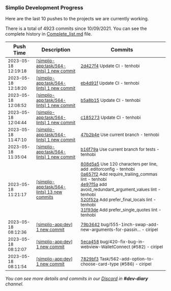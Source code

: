 
### Simplio Development Progress

Here are the last 10 pushes to the projects we are currently working.

There is a total of 4923 commits since 10/09/2021. You can see the complete history in
 [Complete_list.md](Complete_list.md) file.

| Push Time | Description | Commits |
| --- | --- | --- |
| <sub>2023-05-18 12:19:18</sub> | <sub>[[simplio-app:task/564\-lints] 1 new commit](https://github.com/SimplioOfficial/simplio-app/commit/2d427f474230ec4c26f8aea4e56e8b5c2d4b268a)</sub> | <sub>[2d427f4](https://github.com/SimplioOfficial/simplio-app/commit/2d427f474230ec4c26f8aea4e56e8b5c2d4b268a) Update CI - tenhobi</sub> |
| <sub>2023-05-18 12:18:20</sub> | <sub>[[simplio-app:task/564\-lints] 1 new commit](https://github.com/SimplioOfficial/simplio-app/commit/eb4d91f91f6c676a4c208678a1528c1cb801bab8)</sub> | <sub>[eb4d91f](https://github.com/SimplioOfficial/simplio-app/commit/eb4d91f91f6c676a4c208678a1528c1cb801bab8) Update CI - tenhobi</sub> |
| <sub>2023-05-18 12:08:52</sub> | <sub>[[simplio-app:task/564\-lints] 1 new commit](https://github.com/SimplioOfficial/simplio-app/commit/b5a8b152448647db171c51ae404651ae3fd761ef)</sub> | <sub>[b5a8b15](https://github.com/SimplioOfficial/simplio-app/commit/b5a8b152448647db171c51ae404651ae3fd761ef) Update CI - tenhobi</sub> |
| <sub>2023-05-18 12:04:44</sub> | <sub>[[simplio-app:task/564\-lints] 1 new commit](https://github.com/SimplioOfficial/simplio-app/commit/c185273a7bdfc933dd63d860bfdee164eec6f7b5)</sub> | <sub>[c185273](https://github.com/SimplioOfficial/simplio-app/commit/c185273a7bdfc933dd63d860bfdee164eec6f7b5) Update CI - tenhobi</sub> |
| <sub>2023-05-18 11:47:10</sub> | <sub>[[simplio-app:task/564\-lints] 1 new commit](https://github.com/SimplioOfficial/simplio-app/commit/47b2b4eb6d8d306bd9451d0d86fbbaf7ceae6c59)</sub> | <sub>[47b2b4e](https://github.com/SimplioOfficial/simplio-app/commit/47b2b4eb6d8d306bd9451d0d86fbbaf7ceae6c59) Use current branch - tenhobi</sub> |
| <sub>2023-05-18 11:35:04</sub> | <sub>[[simplio-app:task/564\-lints] 1 new commit](https://github.com/SimplioOfficial/simplio-app/commit/b16f79afedb7cf61c753b338be1650c2136e20b9)</sub> | <sub>[b16f79a](https://github.com/SimplioOfficial/simplio-app/commit/b16f79afedb7cf61c753b338be1650c2136e20b9) Use current branch for tests - tenhobi</sub> |
| <sub>2023-05-18 11:21:17</sub> | <sub>[[simplio-app:task/564\-lints] 13 new commits](https://github.com/SimplioOfficial/simplio-app/compare/808d5a5b0abd^...9e70c93c7230)</sub> | <sub>[808d5a5](https://github.com/SimplioOfficial/simplio-app/commit/808d5a5b0abddb9a18858e81049e61ef835737ae) Use 120 characters per line, add .editorconfig - tenhobi<br>[0a657f2](https://github.com/SimplioOfficial/simplio-app/commit/0a657f2f1ea4268d9cf1d2768b5669bbd53fdfea) Add require_trailing_commas lint - tenhobi<br>[4e97f5a](https://github.com/SimplioOfficial/simplio-app/commit/4e97f5a64cbd43f5114c434c072137816f7bd9ad) add avoid_redundant_argument_values lint - tenhobi<br>[520f52a](https://github.com/SimplioOfficial/simplio-app/commit/520f52a17ccbf53826c66177fe092f15a106bfbd) Add prefer_final_locals lint - tenhobi<br>[31f93de](https://github.com/SimplioOfficial/simplio-app/commit/31f93debbab120e1ec7caaef36202fdd09f6e5e2) Add prefer_single_quotes lint - tenhobi</sub> |
| <sub>2023-05-18 08:12:36</sub> | <sub>[[simplio-app:dev] 1 new commit](https://github.com/SimplioOfficial/simplio-app/commit/79b364222441177273109c1b4998bcf7f3197422)</sub> | <sub>[79b3642](https://github.com/SimplioOfficial/simplio-app/commit/79b364222441177273109c1b4998bcf7f3197422) bug/555-1inch-swap-add-new-arguments-for-passin... - ciripel</sub> |
| <sub>2023-05-18 08:12:07</sub> | <sub>[[simplio-app:dev] 1 new commit](https://github.com/SimplioOfficial/simplio-app/commit/5eca4581db8a54b16ec16985a65c20212b40aa14)</sub> | <sub>[5eca458](https://github.com/SimplioOfficial/simplio-app/commit/5eca4581db8a54b16ec16985a65c20212b40aa14) bug/420-fix-bug-in-webview-WalletConnect (#582) - ciripel</sub> |
| <sub>2023-05-18 08:11:54</sub> | <sub>[[simplio-app:dev] 1 new commit](https://github.com/SimplioOfficial/simplio-app/commit/7829bf380f7da6a76f799e5581941a9451c7d2b7)</sub> | <sub>[7829bf3](https://github.com/SimplioOfficial/simplio-app/commit/7829bf380f7da6a76f799e5581941a9451c7d2b7) Task/562-add-option-to-choose-card-type (#586) - ciripel</sub> |

_You can see more details and commits in our [Discord](https://discord.gg/aKhjuwZmdP) in **#dev-diary** channel._
